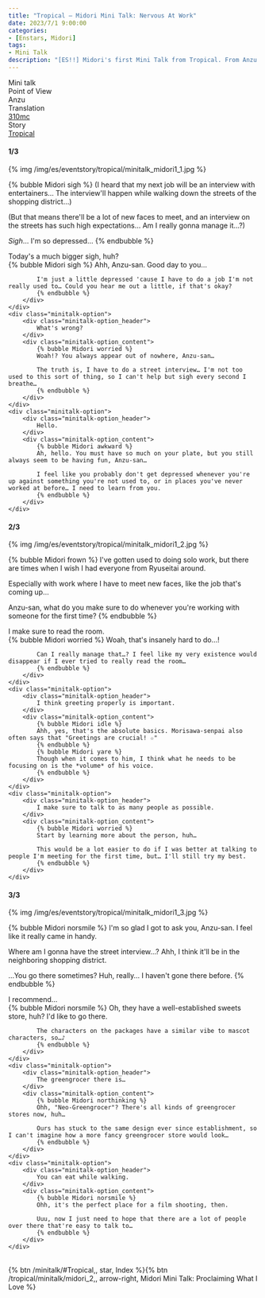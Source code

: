 ```yaml
---
title: "Tropical – Midori Mini Talk: Nervous At Work"
date: 2023/7/1 9:00:00
categories:
- [Enstars, Midori]
tags:
- Mini Talk
description: "[ES!!] Midori's first Mini Talk from Tropical. From Anzu's POV."
---
```

<div class="three-wrapper" style="--storyColor:#965e7d;--storyColor-rgb:150,94,125;--storyColor-h:326.8;--storyColor-s: 23%;--storyColor-l:47.8%;">
    <div class="info-area">
        <div class="info">
            <div class="info-item characters">
                <div class="label">
                    Mini talk
                </div>
                <div class="value">
								<a href="/categories/Enstars/Midori" character="Midori"></a>
                </div>
            </div>
            <div class="info-item one">
                <div class="label">
                    Point of View
                </div>
                <div class="value">
                    Anzu
                </div>
            </div>
            <div class="info-item two">
                <div class="label">
                    Translation
                </div>
                <div class="value">
                    <a href="/about">310mc</a>
                </div>
            </div>
            <div class="info-item three">
                <div class="label">
                   Story
                </div>
                <div class="value">
                    <a href="/tropical">Tropical</a>
                </div>
            </div>
        </div>
    </div>
</div>

<!-- more -->

#### <div mt="rare"></div> 1/3

{% img /img/es/eventstory/tropical/minitalk_midori1_1.jpg %}

{% bubble Midori sigh %}
(I heard that my next job will be an interview with entertainers… The interview'll happen while walking down the streets of the shopping district…)

(But that means there'll be a lot of new faces to meet, and an interview on the streets has such high expectations… Am I really gonna manage it…?)

*Sigh*… I'm so depressed…
{% endbubble %}

<div class="minitalk" character="Anzu">
    <div class="minitalk-option">
        <div class="minitalk-option_header">
            Today's a much bigger sigh, huh?
        </div>
        <div class="minitalk-option_content">
            {% bubble Midori sigh %}
            Ahh, Anzu-san. Good day to you…

            I'm just a little depressed 'cause I have to do a job I'm not really used to… Could you hear me out a little, if that's okay?
			{% endbubble %}
        </div>
    </div>
    <div class="minitalk-option">
        <div class="minitalk-option_header">
            What's wrong?
        </div>
        <div class="minitalk-option_content">
            {% bubble Midori worried %}
            Woah!? You always appear out of nowhere, Anzu-san…

            The truth is, I have to do a street interview… I'm not too used to this sort of thing, so I can't help but sigh every second I breathe…
			{% endbubble %}
        </div>
    </div>
    <div class="minitalk-option">
        <div class="minitalk-option_header">
            Hello.
        </div>
        <div class="minitalk-option_content">
            {% bubble Midori awkward %}
            Ah, hello. You must have so much on your plate, but you still always seem to be having fun, Anzu-san…

            I feel like you probably don't get depressed whenever you're up against something you're not used to, or in places you've never worked at before… I need to learn from you.
			{% endbubble %}
        </div>
    </div>
</div>

#### <div mt="rare"></div> 2/3

{% img /img/es/eventstory/tropical/minitalk_midori1_2.jpg %}

{% bubble Midori frown %}
I've gotten used to doing solo work, but there are times when I wish I had everyone from Ryuseitai around.

Especially with work where I have to meet new faces, like the job that's coming up…

Anzu-san, what do you make sure to do whenever you're working with someone for the first time?
{% endbubble %}

<div class="minitalk" character="Anzu">
    <div class="minitalk-option">
        <div class="minitalk-option_header">
            I make sure to read the room.
        </div>
        <div class="minitalk-option_content">
            {% bubble Midori worried %}
            Woah, that's insanely hard to do…!

            Can I really manage that…? I feel like my very existence would disappear if I ever tried to really read the room…
			{% endbubble %}
        </div>
    </div>
    <div class="minitalk-option">
        <div class="minitalk-option_header">
            I think greeting properly is important.
        </div>
        <div class="minitalk-option_content">
            {% bubble Midori idle %}
            Ahh, yes, that's the absolute basics. Morisawa-senpai also often says that "Greetings are crucial! ☆"
            {% endbubble %}
            {% bubble Midori yare %}
            Though when it comes to him, I think what he needs to be focusing on is the *volume* of his voice.
			{% endbubble %}
        </div>
    </div>
    <div class="minitalk-option">
        <div class="minitalk-option_header">
            I make sure to talk to as many people as possible.
        </div>
        <div class="minitalk-option_content">
            {% bubble Midori worried %}
            Start by learning more about the person, huh…

            This would be a lot easier to do if I was better at talking to people I'm meeting for the first time, but… I'll still try my best.
			{% endbubble %}
        </div>
    </div>
</div>

#### <div mt="rare"></div> 3/3

{% img /img/es/eventstory/tropical/minitalk_midori1_3.jpg %}

{% bubble Midori norsmile %}
I'm so glad I got to ask you, Anzu-san. I feel like it really came in handy.

Where am I gonna have the street interview…? Ahh, I think it'll be in the neighboring shopping district.

…You go there sometimes? Huh, really… I haven't gone there before.
{% endbubble %}

<div class="minitalk" character="Anzu">
    <div class="minitalk-option">
        <div class="minitalk-option_header">
          I recommend…
        </div>
        <div class="minitalk-option_content">
            {% bubble Midori norsmile %}
            Oh, they have a well-established sweets store, huh? I'd like to go there.

            The characters on the packages have a similar vibe to mascot characters, so…♪
			{% endbubble %}
        </div>
    </div>
    <div class="minitalk-option">
        <div class="minitalk-option_header">
            The greengrocer there is…
        </div>
        <div class="minitalk-option_content">
            {% bubble Midori northinking %}
            Ohh, "Neo-Greengrocer"? There's all kinds of greengrocer stores now, huh…

            Ours has stuck to the same design ever since establishment, so I can't imagine how a more fancy greengrocer store would look…
			{% endbubble %}
        </div>
    </div>
    <div class="minitalk-option">
        <div class="minitalk-option_header">
            You can eat while walking.
        </div>
        <div class="minitalk-option_content">
            {% bubble Midori norsmile %}
            Ohh, it's the perfect place for a film shooting, then.

            Uuu, now I just need to hope that there are a lot of people over there that're easy to talk to…
			{% endbubble %}
        </div>
    </div>
</div>
<br>
<div toc>{% btn /minitalk/#Tropical,, star, Index %}{% btn /tropical/minitalk/midori_2,, arrow-right, Midori Mini Talk: Proclaiming What I Love %}</div>
